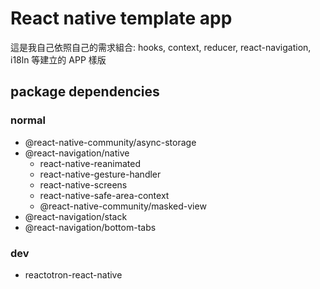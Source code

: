 # React native template app

這是我自己依照自己的需求組合: hooks, context, reducer, react-navigation, i18ln 等建立的 APP 樣版


## package dependencies

### normal

- @react-native-community/async-storage
- @react-navigation/native
    - react-native-reanimated
    - react-native-gesture-handler
    - react-native-screens
    - react-native-safe-area-context
    - @react-native-community/masked-view
 - @react-navigation/stack
 - @react-navigation/bottom-tabs

### dev

- reactotron-react-native
